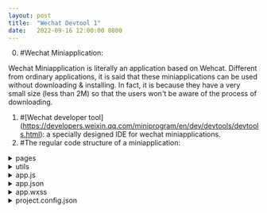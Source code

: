 ```yaml
---
layout: post
title:  "Wechat Devtool 1"
date:   2022-09-16 12:00:00 0800
---
```

0. #Wechat Miniapplication: 

Wechat Miniapplication is literally an application based on Wehcat. Different from ordinary applications, it is said that these miniapplications can be used without downloading & installing. In fact, it is because they have a very small size (less than 2M) so that the users won't be aware of the process of downloading.
1. #[Wechat developer tool] (https://developers.weixin.qq.com/miniprogram/en/dev/devtools/devtools.html): a specially designed IDE for wechat miniapplications.
2. #The regular code structure of a miniapplication: 

<details><summary>pages</summary>
  It is recommended to create all the codes for each page of the application in this folder.
  
  <details><summary>  log</summary>
    
    
    This is an example folder for a log page in the application. In a page folder, there will usually be four files:
    
    log.js: .js file is responsible for the logical components of the page. Using javascript, developers can bind events to a button, pass parameters, etc.
    
    log.json: I haven't worked much about the .json files so far. As far as I know, it is resonsible for the page's "setup": page title, text style, background color...
    
    log.wxml: .wxml is derived from html. It sues a language syntax similar to html to create elements like ```<view></view>```, ```<button></button>``` on the page.
    
    log.wxss: wxss is derived from css. It works similarly. I use it to arrange the elements shown on the page, like position and flex display.
    
    
  </details>


</details>
  

<details><summary>utils</summary>
  util.js
</details>
 
 
<details><summary>app.js</summary>
  app.js file is responsible for the global logic. The APP() in it is the start point of the overall application code.
</details>


<details><summary>app.json</summary>
  A page can be displayed only after you add the link of the page into this file. app.json is responsible for the global setup. For example, you can set the primary background color or add the tab bars. 
</details>
 
<details><summary>app.wxss</summary>
  app.wxss works the same as the .wxss files of the pages, but it influences globally. The page wxss arrangement is prior to the global arrangement.
</details>
 
 
<details><summary>project.config.json</summary>
  This file contains the settings of a miniapplication project.
</details>



